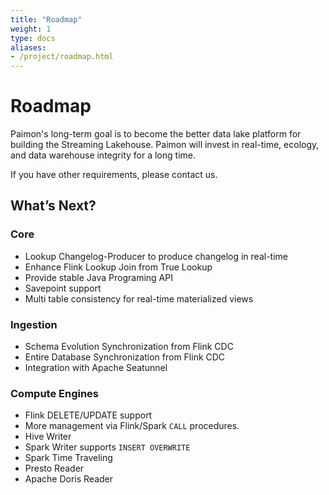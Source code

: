```yaml
---
title: "Roadmap"
weight: 1
type: docs
aliases:
- /project/roadmap.html
---
```

<!--
Licensed to the Apache Software Foundation (ASF) under one
or more contributor license agreements.  See the NOTICE file
distributed with this work for additional information
regarding copyright ownership.  The ASF licenses this file
to you under the Apache License, Version 2.0 (the
"License"); you may not use this file except in compliance
with the License.  You may obtain a copy of the License at

  http://www.apache.org/licenses/LICENSE-2.0

Unless required by applicable law or agreed to in writing,
software distributed under the License is distributed on an
"AS IS" BASIS, WITHOUT WARRANTIES OR CONDITIONS OF ANY
KIND, either express or implied.  See the License for the
specific language governing permissions and limitations
under the License.
-->

# Roadmap

Paimon's long-term goal is to become the better data lake platform for building the Streaming Lakehouse. Paimon will
invest in real-time, ecology, and data warehouse integrity for a long time.

If you have other requirements, please contact us.

## What’s Next?

### Core
- Lookup Changelog-Producer to produce changelog in real-time
- Enhance Flink Lookup Join from True Lookup
- Provide stable Java Programing API
- Savepoint support
- Multi table consistency for real-time materialized views

### Ingestion
- Schema Evolution Synchronization from Flink CDC
- Entire Database Synchronization from Flink CDC
- Integration with Apache Seatunnel

### Compute Engines
- Flink DELETE/UPDATE support
- More management via Flink/Spark `CALL` procedures. 
- Hive Writer
- Spark Writer supports `INSERT OVERWRITE`
- Spark Time Traveling
- Presto Reader
- Apache Doris Reader
